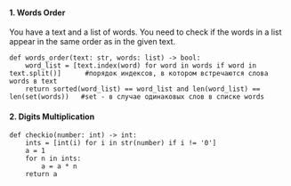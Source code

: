 #### 1. Words Order
You have a text and a list of words. You need to check if the words in a list appear in the same order as in the given text.
```
def words_order(text: str, words: list) -> bool:
    word_list = [text.index(word) for word in words if word in text.split()]      #порядок индексов, в котором встречаются слова words в text
    return sorted(word_list) == word_list and len(word_list) == len(set(words))   #set - в случае одинаковых слов в списке words
```
#### 2. Digits Multiplication
```
def checkio(number: int) -> int:
    ints = [int(i) for i in str(number) if i != '0'] 
    a = 1
    for n in ints: 
        a = a * n
    return a
```
